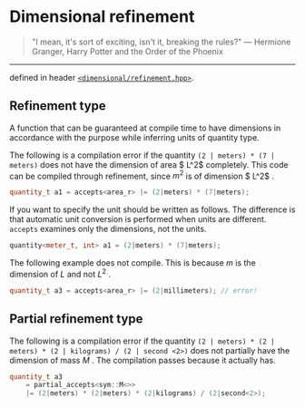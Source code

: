 # Dimensional refinement

>"I mean, it's sort of exciting, isn't it, breaking the rules?" — Hermione Granger, Harry Potter and the Order of the Phoenix

----------------------


defined in header [`<dimensional/refinement.hpp>`]().

## Refinement type

A function that can be guaranteed at compile time to have dimensions in accordance with the purpose while inferring units of quantity type.

The following is a compilation error if the quantity `(2 | meters) * (7 | meters)` does not have the dimension of area $ L^2$  completely.
This code can be compiled through refinement, since $m^2$  is of dimension $ L^2$ .

```cpp
quantity_t a1 = accepts<area_r> |= (2|meters) * (7|meters);
```


If you want to specify the unit should be written as follows. The difference is that automatic unit conversion is performed when units are different.
`accepts` examines only the dimensions, not the units.


```cpp
quantity<meter_t, int> a1 = (2|meters) * (7|meters);
```

The following example does not compile. This is because $m$ is the dimension of $L$  and not $L^2$ .

```cpp
quantity_t a3 = accepts<area_r> |= (2|millimeters); // error!
```

## Partial refinement type

The following is a compilation error if the quantity `(2 | meters) * (2 | meters) * (2 | kilograms) / (2 | second <2>)` does not partially have the dimension of mass $M$ .
The compilation passes because it actually has.

```cpp
quantity_t a3
    = partial_accepts<sym::M<>>
    |= (2|meters) * (2|meters) * (2|kilograms) / (2|second<2>);
```